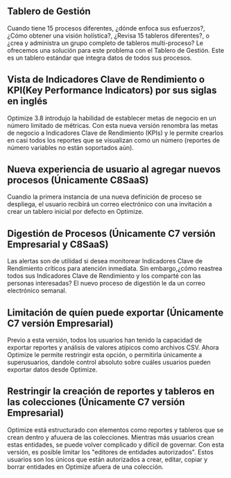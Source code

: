 ## Tablero de Gestión

Cuando tiene 15 procesos diferentes, ¿dónde enfoca sus esfuerzos?, ¿Cómo obtener una visión holística?, ¿Revisa 15 tableros diferentes?, o ¿crea y administra un grupo completo de tableros multi-proceso? Le ofrecemos una solución
para este problema con el Tablero de Gestión. Este es un tablero estándar que integra datos de todos sus procesos.

## Vista de Indicadores Clave de Rendimiento o KPI(Key Performance Indicators) por sus siglas en inglés

Optimize 3.8 introdujo la habilidad de establecer metas de negocio en un número limitado de métricas. Con esta nueva versión renombra las metas de negocio a Indicadores Clave de Rendimiento (KPIs) y le permite crearlos en casi todos los reportes que se visualizan como un
número (reportes de número variables no están soportados aún).

## Nueva experiencia de usuario al agregar nuevos procesos (Únicamente C8SaaS)

Cuandio la primera instancia de una nueva definición de proceso se despliega,  el usuario recibirá un correo electrónico con una invitación a crear un tablero inicial por defecto en Optimize.

## Digestión de Procesos (Únicamente C7 versión Empresarial y C8SaaS)

Las alertas son de utilidad si desea monitorear Indicadores Clave de Rendimiento críticos para atención inmediata. Sin embargo,¿cómo reastrea todos sus Indicadores Clave de Rendimiento y los comparté con las personas interesadas? El nuevo proceso de digestión le da un correo electrónico semanal.

## Limitación de quíen puede exportar (Únicamente C7 versión Empresarial)

Previo a esta versión, todos los usuarios han tenido la capacidad de exportar reportes y análisis de valores atípicos como archivos CSV. Ahora Optimize le permite restringir esta opción, o permitirla únicamente a superusuarios, dandole control absoluto sobre cuáles usuarios pueden exportar datos desde Optimize.

## Restringir la creación de reportes y tableros en las colecciones (Únicamente C7 versión Empresarial)

Optimize está estructurado con elementos como reportes y tableros que se crean dentro y afuuera de las colecciones. Mientras más usuarios crean estas entidades, se puede volver complicado y difícil de governar. Con esta versión, es posible limitar los "editores de entidades autorizados". Estos usuarios son los únicos que están autorizados a crear, editar, copiar y borrar entidades en Optimize afuera de una colección.